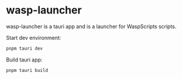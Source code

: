 # wasp-launcher

wasp-launcher is a tauri app and is a launcher for WaspScripts scripts.

Start dev environment:

```cmd
pnpm tauri dev
```

Build tauri app:

```cmd
pnpm tauri build
```
